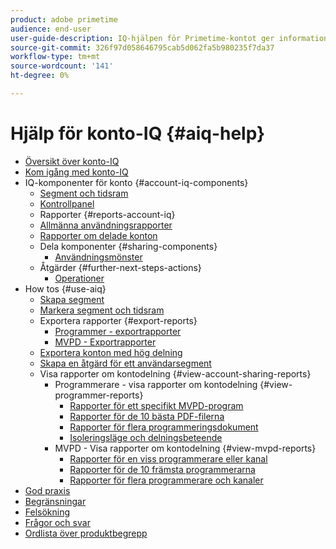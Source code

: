 ```yaml
---
product: adobe primetime
audience: end-user
user-guide-description: IQ-hjälpen för Primetime-kontot ger information om IQ-komponenterna för kontot och vägleder dig genom användarresor för att använda de olika komponenterna.
source-git-commit: 326f97d058646795cab5d062fa5b980235f7da37
workflow-type: tm+mt
source-wordcount: '141'
ht-degree: 0%

---
```


# Hjälp för konto-IQ {#aiq-help}

+ [Översikt över konto-IQ](/help/AccountIQ/home.md)
+ [Kom igång med konto-IQ](/help/AccountIQ/get-started.md)
+ IQ-komponenter för konto {#account-iq-components}
   + [Segment och tidsram](/help/AccountIQ/segments-timeframe.md)
   + [Kontrollpanel](/help/AccountIQ/dashboard.md)
   + Rapporter {#reports-account-iq}
   + [Allmänna användningsrapporter](/help/AccountIQ/general-usage-reports.md)
   + [Rapporter om delade konton](/help/AccountIQ/shared-acc-reports.md)
   + Dela komponenter {#sharing-components}
      + [Användningsmönster](/help/AccountIQ/usage-patterns.md)
   + Åtgärder {#further-next-steps-actions}
      + [Operationer](/help/AccountIQ/operations.md)
+ How tos {#use-aiq}
   + [Skapa segment](/help/AccountIQ/build-segment.md)
   + [Markera segment och tidsram](/help/AccountIQ/howto-select-segment-timeframe.md)
   + Exportera rapporter {#export-reports}
      + [Programmer - exportrapporter](/help/AccountIQ/export-segment-metrics-progr.md)
      + [MVPD - Exportrapporter](/help/AccountIQ/export-segment-metrics-mvpd.md)
   + [Exportera konton med hög delning](/help/AccountIQ/export-acc-information.md)
   + [Skapa en åtgärd för ett användarsegment](/help/AccountIQ/operation-affecting-user-segment.md)
   + Visa rapporter om kontodelning {#view-account-sharing-reports}
      + Programmerare - visa rapporter om kontodelning {#view-programmer-reports}
         + [Rapporter för ett specifikt MVPD-program](/help/AccountIQ/reports-for-specific-mvpds.md)
         + [Rapporter för de 10 bästa PDF-filerna](/help/AccountIQ/top-10-mvpd-reports.md)
         + [Rapporter för flera programmeringsdokument](viewrep-multiple-mvpd.md)
         + [Isoleringsläge och delningsbeteende](/help/AccountIQ/isolation-mode.md)
      + MVPD - Visa rapporter om kontodelning {#view-mvpd-reports}
         + [Rapporter för en viss programmerare eller kanal](/help/AccountIQ/reports-for-specific-programmers.md)
         + [Rapporter för de 10 främsta programmerarna](/help/AccountIQ/top-10-programmer-reports.md)
         + [Rapporter för flera programmerare och kanaler](viewrep-multiple-programmer.md)
+ [God praxis](/help/AccountIQ/best-practices.md)
+ [Begränsningar](/help/AccountIQ/limitations.md)
+ [Felsökning](/help/AccountIQ/troubleshoot.md)
+ [Frågor och svar](/help/AccountIQ/faq.md)
+ [Ordlista över produktbegrepp](/help/AccountIQ/product-concepts.md)